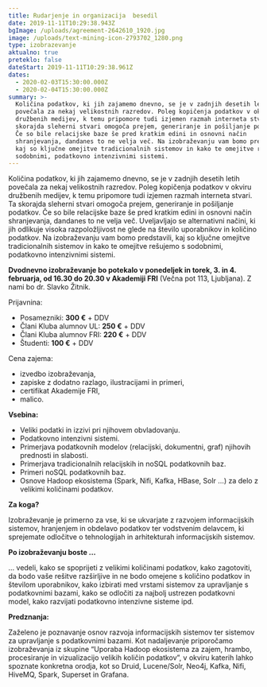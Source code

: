 ```yaml
---
title: Rudarjenje in organizacija  besedil
date: 2019-11-11T10:29:38.943Z
bgImage: /uploads/agreement-2642610_1920.jpg
image: /uploads/text-mining-icon-2793702_1280.png
type: izobrazevanje
aktualno: true
preteklo: false
dateStart: 2019-11-11T10:29:38.961Z
dates:
  - 2020-02-03T15:30:00.000Z
  - 2020-02-04T15:30:00.000Z
summary: >-
  Količina podatkov, ki jih zajamemo dnevno, se je v zadnjih desetih letih
  povečala za nekaj velikostnih razredov. Poleg kopičenja podatkov v okviru
  družbenih medijev, k temu pripomore tudi izjemen razmah interneta stvari. Ta
  skorajda sleherni stvari omogoča prejem, generiranje in pošiljanje podatkov.
  Če so bile relacijske baze še pred kratkim edini in osnovni način
  shranjevanja, dandanes to ne velja več. Na izobraževanju vam bomo predstavili,
  kaj so ključne omejitve tradicionalnih sistemov in kako te omejitve rešujemo s
  sodobnimi, podatkovno intenzivnimi sistemi.
---
```

Količina podatkov, ki jih zajamemo dnevno, se je v zadnjih desetih letih povečala za nekaj velikostnih razredov. Poleg kopičenja podatkov v okviru družbenih medijev, k temu pripomore tudi izjemen razmah interneta stvari. Ta skorajda sleherni stvari omogoča prejem, generiranje in pošiljanje podatkov. Če so bile relacijske baze še pred kratkim edini in osnovni način shranjevanja, dandanes to ne velja več. Uveljavljajo se alternativni načini, ki jih odlikuje visoka razpoložljivost ne glede na število uporabnikov in količino podatkov. Na izobraževanju vam bomo predstavili, kaj so ključne omejitve tradicionalnih sistemov in kako te omejitve rešujemo s sodobnimi, podatkovno intenzivnimi sistemi.

**Dvodnevno izobraževanje bo potekalo v ponedeljek in torek, 3. in 4. februarja, od 16.30 do 20.30 v Akademiji FRI** (Večna pot 113, Ljubljana). Z nami bo dr. Slavko Žitnik.

Prijavnina:

* Posamezniki: **300 €** + DDV
* Člani Kluba alumnov UL: **250 €** + DDV
* Člani Kluba alumnov FRI: **220 €** + DDV
* Študenti: **100 €** + DDV

Cena zajema:

* izvedbo izobraževanja,
* zapiske z dodatno razlago, ilustracijami in primeri,
* certifikat Akademije FRI,
* malico.

**Vsebina:**

* Veliki podatki in izzivi pri njihovem obvladovanju.
* Podatkovno intenzivni sistemi.
* Primerjava podatkovnih modelov (relacijski, dokumentni, graf) njihovih prednosti in slabosti.
* Primerjava tradicionalnih relacijskih in noSQL podatkovnih baz.
* Primeri noSQL podatkovnih baz.
* Osnove Hadoop ekosistema (Spark, Nifi, Kafka, HBase, Solr …) za delo z velikimi količinami podatkov.

**Za koga?**

Izobraževanje je primerno za vse, ki se ukvarjate z razvojem informacijskih sistemov, hranjenjem in obdelavo podatkov ter vodstvenim delavcem, ki sprejemate odločitve o tehnologijah in arhitekturah informacijskih sistemov.

**Po izobraževanju boste …**

… vedeli, kako se spoprijeti z velikimi količinami podatkov, kako zagotoviti, da bodo vaše rešitve razširljive in ne bodo omejene s količino podatkov in številom uporabnikov, kako izbirati med vrstami sistemov za upravljanje s podatkovnimi bazami, kako se odločiti za najbolj ustrezen podatkovni model, kako razvijati podatkovno intenzivne sisteme ipd.

**Predznanja:**

Zaželeno je poznavanje osnov razvoja informacijskih sistemov ter sistemov za upravljanje s podatkovnimi bazami. Kot nadaljevanje priporočamo izobraževanja iz skupine “Uporaba Hadoop ekosistema za zajem, hrambo, procesiranje in vizualizacijo velikih količin podatkov”, v okviru katerih lahko spoznate konkretna orodja, kot so Druid, Lucene/Solr, Neo4j, Kafka, Nifi, HiveMQ, Spark, Superset in Grafana.
